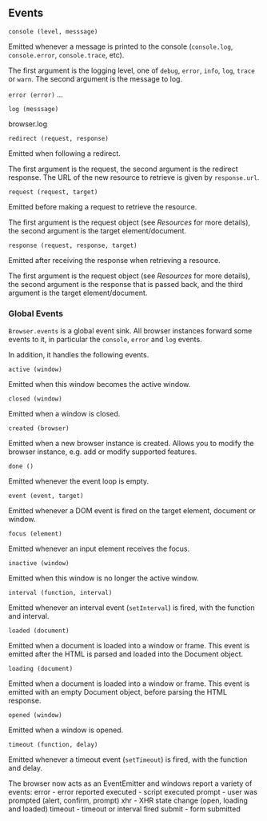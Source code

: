 ## Events

`console (level, messsage)`

Emitted whenever a message is printed to the console (`console.log`,
`console.error`, `console.trace`, etc).

The first argument is the logging level, one of `debug`, `error`, `info`, `log`,
`trace` or `warn`.  The second argument is the message to log.


`error (error)`
...

`log (messsage)`

browser.log


`redirect (request, response)`

Emitted when following a redirect.

The first argument is the request, the second argument is the redirect response.
The URL of the new resource to retrieve is given by `response.url`.

`request (request, target)`

Emitted before making a request to retrieve the resource.

The first argument is the request object (see *Resources* for more details), the
second argument is the target element/document.

`response (request, response, target)`

Emitted after receiving the response when retrieving a resource.

The first argument is the request object (see *Resources* for more details), the
second argument is the response that is passed back, and the third argument is
the target element/document.



### Global Events

`Browser.events` is a global event sink.  All browser instances forward some
events to it, in particular the `console`, `error` and `log` events.

In addition, it handles the following events.

`active (window)`

Emitted when this window becomes the active window.

`closed (window)`

Emitted when a window is closed.

`created (browser)`

Emitted when a new browser instance is created.  Allows you to modify the
browser instance, e.g. add or modify supported features.

`done ()`

Emitted whenever the event loop is empty.

`event (event, target)`

Emitted whenever a DOM event is fired on the target element, document or window.

`focus (element)`

Emitted whenever an input element receives the focus.

`inactive (window)`

Emitted when this window is no longer the active window.

`interval (function, interval)`

Emitted whenever an interval event (`setInterval`) is fired, with the function and
interval.

`loaded (document)`

Emitted when a document is loaded into a window or frame.  This event is emitted
after the HTML is parsed and loaded into the Document object.

`loading (document)`

Emitted when a document is loaded into a window or frame.  This event is emitted
with an empty Document object, before parsing the HTML response.

`opened (window)`

Emitted when a window is opened.

`timeout (function, delay)`

Emitted whenever a timeout event (`setTimeout`) is fired, with the function and
delay.



The browser now acts as an EventEmitter and windows report a variety of events:
error - error reported
executed - script executed
prompt - user was prompted (alert, confirm, prompt)
xhr - XHR state change (open, loading and loaded)
timeout - timeout or interval fired
submit - form submitted

